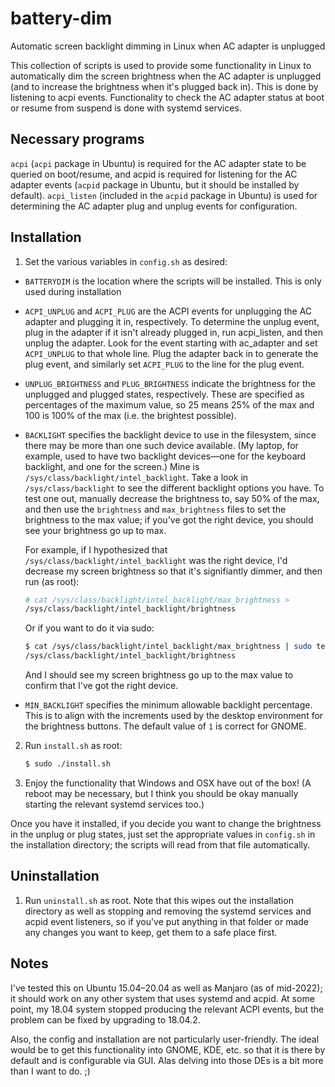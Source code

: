 # battery-dim
Automatic screen backlight dimming in Linux when AC adapter is unplugged

This collection of scripts is used to provide some functionality in Linux to
automatically dim the screen brightness when the AC adapter is unplugged (and
to increase the brightness when it's plugged back in).
This is done by listening to acpi events.
Functionality to check the AC adapter status at boot or resume from suspend is
done with systemd services.

## Necessary programs
`acpi` (`acpi` package in Ubuntu) is required for the AC adapter state to be
queried on boot/resume, and acpid is required for listening for the AC adapter
events (`acpid` package in Ubuntu, but it should be installed by default).
`acpi_listen` (included in the `acpid` package in Ubuntu) is used for
determining the AC adapter plug and unplug events for configuration.

## Installation
1. Set the various variables in `config.sh` as desired:
  * `BATTERYDIM` is the location where the scripts will be installed. This is
    only used during installation
  * `ACPI_UNPLUG` and `ACPI_PLUG` are the ACPI events for unplugging the AC
    adapter and plugging it in, respectively.
    To determine the unplug event, plug in the adapter if it isn't already
    plugged in, run acpi_listen, and then unplug the adapter.
    Look for the event starting with ac_adapter and set `ACPI_UNPLUG` to that
    whole line.
    Plug the adapter back in to generate the plug event, and similarly set
    `ACPI_PLUG` to the line for the plug event.
  * `UNPLUG_BRIGHTNESS` and `PLUG_BRIGHTNESS` indicate the brightness for the
    unplugged and plugged states, respectively.
    These are specified as percentages of the maximum value, so 25 means 25% of
    the max and 100 is 100% of the max (i.e. the brightest possible).
  * `BACKLIGHT` specifies the backlight device to use in the filesystem, since
    there may be more than one such device available.
    (My laptop, for example, used to have two backlight devices—one for the
    keyboard backlight, and one for the screen.)
    Mine is `/sys/class/backlight/intel_backlight`.
    Take a look in `/sys/class/backlight` to see the different backlight options
    you have.
    To test one out, manually decrease the brightness to, say 50% of the max,
    and then use the `brightness` and `max_brightness` files to set the
    brightness to the max value; if you've got the right device, you should see
    your brightness go up to max.

    For example, if I hypothesized that `/sys/class/backlight/intel_backlight`
    was the right device, I'd decrease my screen brightness so that it's
    signifiantly dimmer, and then run (as root):

    ```bash
    # cat /sys/class/backlight/intel_backlight/max_brightness >
    /sys/class/backlight/intel_backlight/brightness
    ```

    Or if you want to do it via sudo:

    ```bash
    $ cat /sys/class/backlight/intel_backlight/max_brightness | sudo tee
    /sys/class/backlight/intel_backlight/brightness
    ```

    And I should see my screen brightness go up to the max value to confirm that
    I've got the right device.
  * `MIN_BACKLIGHT` specifies the minimum allowable backlight percentage. This
    is to align with the increments used by the desktop environment for the
    brightness buttons. The default value of `1` is correct for GNOME.
2. Run `install.sh` as root:

   ```bash
   $ sudo ./install.sh
   ```
3. Enjoy the functionality that Windows and OSX have out of the box!
   (A reboot may be necessary, but I think you should be okay manually starting
   the relevant systemd services too.)

Once you have it installed, if you decide you want to change the brightness in
the unplug or plug states, just set the appropriate values in `config.sh` in the
installation directory; the scripts will read from that file automatically.

## Uninstallation
1. Run `uninstall.sh` as root. Note that this wipes out the installation
   directory as well as stopping and removing the systemd services and acpid
   event listeners, so if you've put anything in that folder or made any changes
   you want to keep, get them to a safe place first.

## Notes
I've tested this on Ubuntu 15.04–20.04 as well as Manjaro (as of mid-2022); it
should work on any other system that uses systemd and acpid.
At some point, my 18.04 system stopped producing the relevant ACPI events, but
the problem can be fixed by upgrading to 18.04.2.

Also, the config and installation are not particularly user-friendly.
The ideal would be to get this functionality into GNOME, KDE, etc. so that it is
there by default and is configurable via GUI.
Alas delving into those DEs is a bit more than I want to do. ;)
